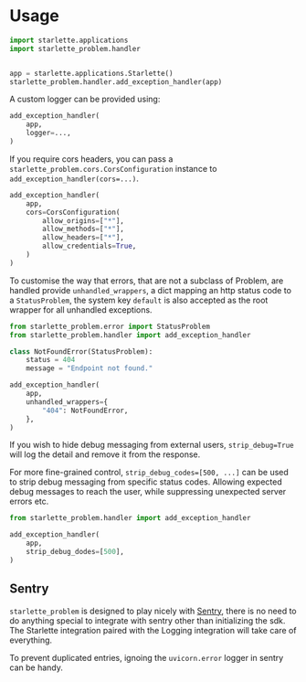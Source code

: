 # Usage

```python
import starlette.applications
import starlette_problem.handler


app = starlette.applications.Starlette()
starlette_problem.handler.add_exception_handler(app)
```

A custom logger can be provided using:

```python
add_exception_handler(
    app,
    logger=...,
)
```

If you require cors headers, you can pass a `starlette_problem.cors.CorsConfiguration`
instance to `add_exception_handler(cors=...)`.

```python
add_exception_handler(
    app,
    cors=CorsConfiguration(
        allow_origins=["*"],
        allow_methods=["*"],
        allow_headers=["*"],
        allow_credentials=True,
    )
)
```

To customise the way that errors, that are not a subclass of Problem, are
handled provide `unhandled_wrappers`, a dict mapping an http status code to
a `StatusProblem`, the system key `default` is also accepted as the root wrapper
for all unhandled exceptions.

```python
from starlette_problem.error import StatusProblem
from starlette_problem.handler import add_exception_handler

class NotFoundError(StatusProblem):
    status = 404
    message = "Endpoint not found."

add_exception_handler(
    app,
    unhandled_wrappers={
        "404": NotFoundError,
    },
)
```

If you wish to hide debug messaging from external users, `strip_debug=True`
will log the detail and remove it from the response.

For more fine-grained control, `strip_debug_codes=[500, ...]` can be used to
strip debug messaging from specific status codes. Allowing expected debug
messages to reach the user, while suppressing unexpected server errors etc.

```python
from starlette_problem.handler import add_exception_handler

add_exception_handler(
    app,
    strip_debug_dodes=[500],
)
```

## Sentry

`starlette_problem` is designed to play nicely with [Sentry](https://sentry.io),
there is no need to do anything special to integrate with sentry other than
initializing the sdk. The Starlette integration paired with the
Logging integration will take care of everything.

To prevent duplicated entries, ignoing the `uvicorn.error` logger in sentry can
be handy.
